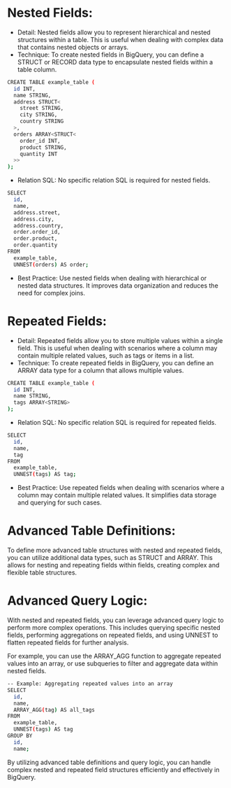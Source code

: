 # Nested Fields:

- Detail: Nested fields allow you to represent hierarchical and nested structures within a table. This is useful when dealing with complex data that contains nested objects or arrays.
- Technique: To create nested fields in BigQuery, you can define a STRUCT or RECORD data type to encapsulate nested fields within a table column.

```sh
CREATE TABLE example_table (
  id INT,
  name STRING,
  address STRUCT<
    street STRING,
    city STRING,
    country STRING
  >,
  orders ARRAY<STRUCT<
    order_id INT,
    product STRING,
    quantity INT
  >>
);
```
- Relation SQL: No specific relation SQL is required for nested fields.
```sh
SELECT
  id,
  name,
  address.street,
  address.city,
  address.country,
  order.order_id,
  order.product,
  order.quantity
FROM
  example_table,
  UNNEST(orders) AS order;
```
- Best Practice: Use nested fields when dealing with hierarchical or nested data structures. It improves data organization and reduces the need for complex joins.

# Repeated Fields:

- Detail: Repeated fields allow you to store multiple values within a single field. This is useful when dealing with scenarios where a column may contain multiple related values, such as tags or items in a list.
- Technique: To create repeated fields in BigQuery, you can define an ARRAY data type for a column that allows multiple values.

```sh
CREATE TABLE example_table (
  id INT,
  name STRING,
  tags ARRAY<STRING>
);
```
- Relation SQL: No specific relation SQL is required for repeated fields.

```sh
SELECT
  id,
  name,
  tag
FROM
  example_table,
  UNNEST(tags) AS tag;
```
- Best Practice: Use repeated fields when dealing with scenarios where a column may contain multiple related values. It simplifies data storage and querying for such cases.

# Advanced Table Definitions:
To define more advanced table structures with nested and repeated fields, you can utilize additional data types, such as STRUCT and ARRAY. This allows for nesting and repeating fields within fields, creating complex and flexible table structures.

# Advanced Query Logic:
With nested and repeated fields, you can leverage advanced query logic to perform more complex operations. This includes querying specific nested fields, performing aggregations on repeated fields, and using UNNEST to flatten repeated fields for further analysis.

For example, you can use the ARRAY_AGG function to aggregate repeated values into an array, or use subqueries to filter and aggregate data within nested fields.

```sh
-- Example: Aggregating repeated values into an array
SELECT
  id,
  name,
  ARRAY_AGG(tag) AS all_tags
FROM
  example_table,
  UNNEST(tags) AS tag
GROUP BY
  id,
  name;
```

By utilizing advanced table definitions and query logic, you can handle complex nested and repeated field structures efficiently and effectively in BigQuery.